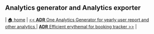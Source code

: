 ## Analytics generator and Analytics exporter


| [🏠 home](../../README.md#adr) | [<< **ADR** One Analytics Generator for yearly user report and other analytics ](./0005-data-reporter-and-analytics-generator.md) | [**ADR** Efficient erythemal for booking tracker >>](./0007-efficient-oriented-algorithm-for-booking-tracker.md) |